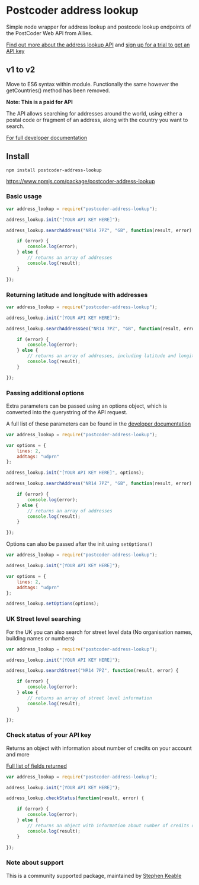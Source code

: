 # Postcoder address lookup

Simple node wrapper for address lookup and postcode lookup endpoints of the PostCoder Web API from Allies.

[Find out more about the address lookup API](https://postcoder.com/address-lookup) and [sign up for a trial to get an API key](https://postcoder.com/sign-up)

## v1 to v2

Move to ES6 syntax within module.
Functionally the same however the getCountries() method has been removed.

**Note: This is a paid for API**

The API allows searching for addresses around the world, using either a postal code or fragment of an address, along with the country you want to search.

[For full developer documentation](https://postcoder.com/docs/address-lookup)

## Install

`npm install postcoder-address-lookup`

https://www.npmjs.com/package/postcoder-address-lookup

### Basic usage

```javascript
var address_lookup = require("postcoder-address-lookup");

address_lookup.init("[YOUR API KEY HERE]");

address_lookup.searchAddress("NR14 7PZ", "GB", function(result, error) {

    if (error) {
        console.log(error);
    } else {
        // returns an array of addresses
        console.log(result);
    }

});
```

### Returning latitude and longitude with addresses

```javascript
var address_lookup = require("postcoder-address-lookup");

address_lookup.init("[YOUR API KEY HERE]");

address_lookup.searchAddressGeo("NR14 7PZ", "GB", function(result, error) {

    if (error) {
        console.log(error);
    } else {
        // returns an array of addresses, including latitude and longitude
        console.log(result);
    }

});
```

### Passing additional options

Extra parameters can be passed using an options object, which is converted into the querystring of the API request.

A full list of these parameters can be found in the [developer documentation](https://postcoder.com/docs/address-lookup#additional-data)

```javascript
var address_lookup = require("postcoder-address-lookup");

var options = {
    lines: 2,
    addtags: "udprn"
};

address_lookup.init("[YOUR API KEY HERE]", options);

address_lookup.searchAddress("NR14 7PZ", "GB", function(result, error) {

    if (error) {
        console.log(error);
    } else {
        // returns an array of addresses
        console.log(result);
    }

});
```

Options can also be passed after the init using `setOptions()`

```javascript
var address_lookup = require("postcoder-address-lookup");

address_lookup.init("[YOUR API KEY HERE]");

var options = {
    lines: 2,
    addtags: "udprn"
};

address_lookup.setOptions(options);

```

### UK Street level searching

For the UK you can also search for street level data (No organisation names, building names or numbers)

```javascript
var address_lookup = require("postcoder-address-lookup");

address_lookup.init("[YOUR API KEY HERE]");

address_lookup.searchStreet("NR14 7PZ", function(result, error) {

    if (error) {
        console.log(error);
    } else {
        // returns an array of street level information
        console.log(result);
    }

});
```

### Check status of your API key

Returns an object with information about number of credits on your account and more

[Full list of fields returned](https://postcoder.com/docs/status)

```javascript
var address_lookup = require("postcoder-address-lookup");

address_lookup.init("[YOUR API KEY HERE]");

address_lookup.checkStatus(function(result, error) {

    if (error) {
        console.log(error);
    } else {
        // returns an object with information about number of credits on your account and more
        console.log(result);
    }

});
```

### Note about support

This is a community supported package, maintained by [Stephen Keable](https://github.com/stephenkeable)

